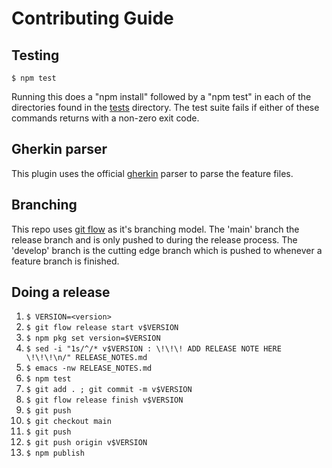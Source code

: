 # Contributing Guide

## Testing

```
$ npm test
```

Running this does a "npm install" followed by a "npm test" in each of the directories found in the [tests](tests)
directory.  The test suite fails if either of these commands returns with a non-zero exit code.

## Gherkin parser

This plugin uses the official [gherkin](https://github.com/cucumber/gherkin) parser to parse the feature files.

## Branching

This repo uses [git flow](https://www.atlassian.com/git/tutorials/comparing-workflows/gitflow-workflow) as it's
branching model.  The 'main' branch the release branch and is only pushed to during the release process.  The
'develop' branch is the cutting edge branch which is pushed to whenever a feature branch is finished.

## Doing a release

1. ```$ VERSION=<version>```
1. ```$ git flow release start v$VERSION```
1. ```$ npm pkg set version=$VERSION```
1. ```$ sed -i "1s/^/* v$VERSION : \!\!\! ADD RELEASE NOTE HERE \!\!\!\n/" RELEASE_NOTES.md```
1. ```$ emacs -nw RELEASE_NOTES.md```
2. ```$ npm test```
1. ```$ git add . ; git commit -m v$VERSION```
3. ```$ git flow release finish v$VERSION```
4. ```$ git push```
5. ```$ git checkout main```
6. ```$ git push```
7. ```$ git push origin v$VERSION```
8. ```$ npm publish```
